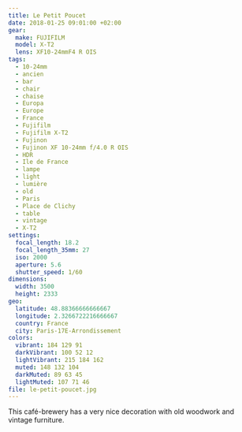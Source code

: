 ```yaml
---
title: Le Petit Poucet
date: 2018-01-25 09:01:00 +02:00
gear:
  make: FUJIFILM
  model: X-T2
  lens: XF10-24mmF4 R OIS
tags:
  - 10-24mm
  - ancien
  - bar
  - chair
  - chaise
  - Europa
  - Europe
  - France
  - Fujifilm
  - Fujifilm X-T2
  - Fujinon
  - Fujinon XF 10-24mm f/4.0 R OIS
  - HDR
  - Ile de France
  - lampe
  - light
  - lumière
  - old
  - Paris
  - Place de Clichy
  - table
  - vintage
  - X-T2
settings:
  focal_length: 18.2
  focal_length_35mm: 27
  iso: 2000
  aperture: 5.6
  shutter_speed: 1/60
dimensions:
  width: 3500
  height: 2333
geo:
  latitude: 48.88366666666667
  longitude: 2.3266722216666667
  country: France
  city: Paris-17E-Arrondissement
colors:
  vibrant: 184 129 91
  darkVibrant: 100 52 12
  lightVibrant: 215 184 162
  muted: 148 132 104
  darkMuted: 89 63 45
  lightMuted: 107 71 46
file: le-petit-poucet.jpg
---
```


This café-brewery has a very nice decoration with old woodwork and vintage furniture.
